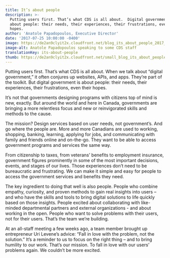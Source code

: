 ```yaml
---
title: It’s about people
description: >-
  Putting users first. That’s what CDS is all about.  Digital government is
  about people: their needs, their experiences, their frustrations, even their
  hopes.
author: 'Anatole Papadopoulos, Executive Director'
date: '2017-07-25 10:00:00 -0400'
image: https://de2an9clyit2x.cloudfront.net/blog_its_about_people_2017_0d56d9b4e9.jpg
image-alt: Anatole Papadopoulos speaking to some CDS staff
translationKey: its-about-people
thumb: https://de2an9clyit2x.cloudfront.net/small_blog_its_about_people_2017_0d56d9b4e9.jpg
---
```

Putting users first. That’s what CDS is all about. When we talk about “digital government,” it often conjures up websites, APIs, and apps. They’re part of the toolkit. But digital government is about people: their needs, their experiences, their frustrations, even their hopes.

It’s not that governments designing programs with citizens top of mind is new, exactly. But around the world and here in Canada, governments are bringing a more relentless focus and new or reinvigorated skills and methods to the cause.

The mission? Design services based on user needs, not government’s. And go where the people are. More and more Canadians are used to working, shopping, banking, learning, applying for jobs, and communicating with family and friends online and on-the-go. They want to be able to access government programs and services the same way.

From citizenship to taxes, from veterans’ benefits to employment insurance, government figures prominently in some of the most important decisions, events, and stages of our lives. Those experiences don’t need to be bureaucratic and frustrating. We can make it simple and easy for people to access the government services and benefits they need.

The key ingredient to doing that well is also people. People who combine empathy, curiosity, and proven methods to gain real insights into users – and who have the skills and tools to bring digital solutions to life quickly based on those insights. People excited about collaborating with like-minded departmental partners and external organizations - and about working in the open. People who want to solve problems with their users, not for their users. That’s the team we’re building.

At an all-staff meeting a few weeks ago, a team member brought up entrepreneur Uri Levene’s advice: “Fall in love with the problem, not the solution.” It’s a reminder to us to focus on the right thing – and to bring humility to our work. That’s our mission. To fall in love with our users’ problems again. We couldn’t be more excited.

